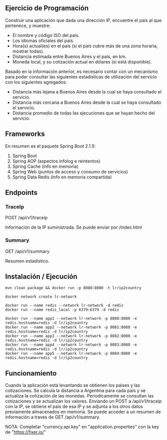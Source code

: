 ## Ejercicio de Programación

Construir una aplicación que dada una dirección IP, encuentre el país al que pertenece, y muestre:
* El nombre y código ISO del país.
* Los idiomas oficiales del país.
* Hora(s) actual(es) en el país (si el país cubre más de una zona horaria, mostrar todas).
* Distancia estimada entre Buenos Aires y el país, en km.
* Moneda local, y su cotización actual en dólares (si está disponible).

Basado en la información anterior, es necesario contar con un mecanismo para poder consultar las siguientes estadísticas de utilización del servicio con los siguientes agregados:
* Distancia más lejana a Buenos Aires desde la cual se haya consultado el servicio.
* Distancia más cercana a Buenos Aires desde la cual se haya consultado el servicio.
* Distancia promedio de todas las ejecuciones que se hayan hecho del servicio.

## Frameworks
En resumen es el paquete Spring Boot 2.1.5:
1. Spring Boot
2. Spring AOP        (aspectos infolog e reintentos)
4. Spring Cache      (info en memoria)
5. Spring Web        (puntos de acceso y consumo de servicios)
6. Spring Data Redis (info en memoria compartida)

## Endpoints

### TraceIp
POST /api/v1/traceip

Información de la IP suministrada. Se puede enviar por /index.html

### Summary
GET  /api/v1/summary

Resumen estadístico.

## Instalación / Ejecución

```
mvn clean package && docker run -p 8080:8080 -t lr/ip2country

docker network create lr-network

docker run --name redis --network lr-network -d redis
docker run --name redis_local -p 6379:6379 -d redis

docker run --name app1 --network lr-network -p 8080:8080 -e redis.hostname=redis -d lr/ip2country
docker run --name app2 --network lr-network -p 8081:8080 -e redis.hostname=redis -d lr/ip2country
docker run --name app3 --network lr-network -p 8082:8080 -e redis.hostname=redis -d lr/ip2country
docker run --name app4 --network lr-network -p 8083:8080 -e redis.hostname=redis -d lr/ip2country
docker run --name app5 --network lr-network -p 8084:8080 -e redis.hostname=redis -d lr/ip2country
```

## Funcionamiento

Cuando la aplicación está levantando se obtienen los paises y las cotizaciones. Se calcula la distancia a Argentina para cada país y se actualiza la cotización de las monedas.
Periodicamente se consultan las cotizaciones y se actualizan los valores.
Enviando un POST a /api/v1/traceip con la IP, se obtiene el pais de esa IP y se adjunta a los otros datos previamente almacenados en memoria.
Se puede acceder a un resumen de información a traves de GET /api/v1/summary.

NOTA: Completar "currency.api.key" en "application.properties" con la key de "https://fixer.io/"
